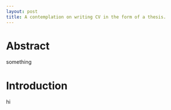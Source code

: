 ```yaml
---
layout: post
title: A contemplation on writing CV in the form of a thesis.
---
```


# Abstract
something
# Introduction
hi
